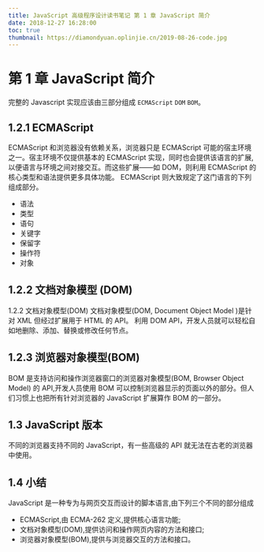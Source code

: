 ```yaml
---
title: JavaScript 高级程序设计读书笔记 第 1 章 JavaScript 简介
date: 2018-12-27 16:28:00
toc: true
thumbnail: https://diamondyuan.oplinjie.cn/2019-08-26-code.jpg
---
```


# 第 1 章 JavaScript 简介

完整的 Javascript 实现应该由三部分组成 `ECMAScript` `DOM` `BOM`。

<!-- more -->

## 1.2.1 ECMAScript

ECMAScript 和浏览器没有依赖关系，浏览器只是 ECMAScript 可能的宿主环境之一。宿主环境不仅提供基本的 ECMAScript 实现，同时也会提供该语言的扩展,以便语言与环境之间对接交互。而这些扩展——如 DOM，则利用 ECMAScript 的核心类型和语法提供更多具体功能。
ECMAScript 则大致规定了这门语言的下列组成部分。

- 语法
- 类型
- 语句
- 关键字
- 保留字
- 操作符
- 对象

## 1.2.2 文档对象模型 (DOM)

1.2.2 文档对象模型(DOM)
文档对象模型(DOM, Document Object Model )是针对 XML 但经过扩展用于 HTML 的 API。
利用 DOM API，开发人员就可以轻松自如地删除、添加、替换或修改任何节点。

## 1.2.3 浏览器对象模型(BOM)

BOM 是支持访问和操作浏览器窗口的浏览器对象模型(BOM, Browser Object Model) 的 API,开发人员使用 BOM 可以控制浏览器显示的页面以外的部分。但人们习惯上也把所有针对浏览器的 JavaScript 扩展算作 BOM 的一部分。

## 1.3 JavaScript 版本

不同的浏览器支持不同的 JavaScript，有一些高级的 API 就无法在古老的浏览器中使用。

## 1.4 小结

JavaScript 是一种专为与网页交互而设计的脚本语言,由下列三个不同的部分组成

- ECMAScript,由 ECMA-262 定义,提供核心语言功能;
- 文档对象模型(DOM),提供访问和操作网页内容的方法和接口;
- 浏览器对象模型(BOM),提供与浏览器交互的方法和接口。
